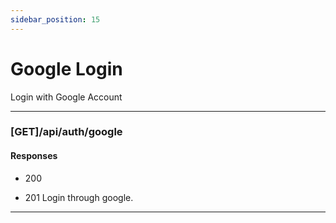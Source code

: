 ```yaml
---
sidebar_position: 15
---
```


# Google Login 
Login with Google Account

***

### [GET]/api/auth/google

#### Responses

- 200 

- 201 Login through google.

***